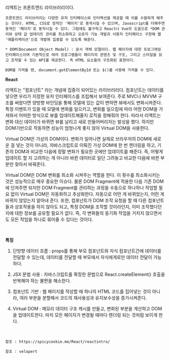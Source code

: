 리액트는 프론트엔드 라이브러리이다.

```
프론트엔드 라이브러리는 다양한 유저 인터페이스와 인터랙션을 제공할 때 이를 수월하게 해주는 것이다. HTML, CSS로 정적인 '페이지'로 동작시킬 수 있으며, Javascript를 더해주면 동적인 '페이지'로 동작시킬 수 있다. 그럼에도 불구하고 React나 Vue의 도움으로 *DOM 관리와 상태 값 업데이트 관리를 최소화하고 오로지 기능 개발과 사용자 인터페이스 구현해 웹 '애플리케이션'으로 개발에 집중할 수 있도록 해준다.

* DOM(Document Object Model) : 문서 객체 모델이다. 웹 페이지에 대한 프로그래밍 인터페이스이며 기본적으로 여러 프로그램들이 페이지의 콘텐츠 및 구조, 그리고 스타일을 읽고 조작할 수 있는 API를 제공한다. 즉 HTML 요소들의 구조화된 표현이다.

DOM을 가져올 땐, document.getElementById 또는 $()를 사용해 가져올 수 있다.
```

<b>React</b>

리액트는 "컴포넌트" 라는 개념에 집중이 되어있는 라이브러리다. 컴포넌트는 데이터를 넣으면 우리가 지정한 유저 인터페이스를 조립해서 보여준다. 주로 MVC나 MVVM 구조를 써왔다면 양방향 바인딩을 통해 모델에 있는 값이 변하면 뷰에서도 변화시켜준다. 특정 이벤트가 있을 때 모델에 변화를 일으키고, 변화를 일으킴에 따라 어떤 DOM을 가져와서 어떠한 방식으로 뷰를 업데이트해줄지 로직을 정해줘야 한다. 따라서 리액트는 변화 대신 데이터가 바뀌면 뷰를 날리고 새로 만들어버리자는 발상을 했다. 하지만 DOM기반으로 작동하면 성능이 엄청나게 좋지 않아 Virtual DOM을 사용한다.

Virtual DOM은 가상의 DOM이다. 변화가 일어나면 실제로 브라우저의 DOM에 새로운 걸 넣는 것이 아니라, 자바스크립트로 이뤄진 가상 DOM에 한 번 렌더링을 하고, 기존의 DOM과 비교한 다음에 정말 변화가 필요한 곳에만 업데이트를 해준다. 즉, 어떻게 업데이트 할 지 고려하는 게 아니라 바뀐 데이터로 일단 그려놓고 비교한 다음에 바뀐 부분만 찾아서 바꿔준다.

Virtual DOM은 DOM 변화를 최소화 시켜주는 역할을 한다. 이 횟수를 최소화시키는 것은 성능적으로 매우 중요한 이슈다. 물론 DOM Fragment에 적용한 다음 기존 DOM에 던져주면 되지만 DOM Fragment를 관리하는 과정을 수동으로 하나하나 작업할 필요 없이 Virtual DOM은 자동화하고 추상화한다. 자동으로 어떤 게 바뀌었는지, 어떤 게 바뀌지 않았는지 알아내 준다. 또한, 컴포넌트가 DOM 조작 요청을 할 때 다른 컴포넌트들과 상호작용을 하지 않아도 되고, 특정 DOM을 조작할 것이라던지, 이미 조작했다던지에 대한 정보를 공유할 필요가 없다. 즉, 각 변화들의 동기화 작업을 거치지 않으면서도 모든 작업을 하나로 묶어줄 수 있다는 것이다.

<br>

<b>특징</b>
1. 단방향 데이터 흐름 : props를 통해 부모 컴포넌트와 자식 컴포넌트간에 데이터를 전달할 수 있는데, 데이터를 전달할 때 부모에서 자식에게로만 데이터 전달이 가능하다.

2. JSX 문법 사용 : 자바스크립트를 확장한 문법으로 React.createElement() 호출을 반복해야 하는 불편을 해소한다.

3. 컴포넌트 기반 : 웹 페이지를 작성할 때 하나의 HTML 코드를 집어넣는 것이 아니라, 여러 부분을 분할해서 코드의 재사용성과 유지보수성을 증가시켜준다.

4. Virtual DOM : 메모리 데이터 구조 캐시를 만들고, 변화된 부분을 계산하고 DOM을 업데이트한다. 마치 모든 페이지가 변경될 때마다 렌더링 되는 것처럼 보이게 한다.

 <br>

```
참조 : https://spicycookie.me/React/reactintro/

참조 : velopert
```